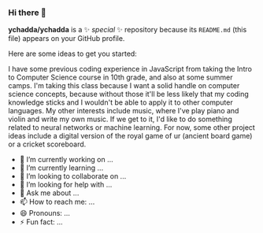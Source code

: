 ### Hi there 👋


**ychadda/ychadda** is a ✨ _special_ ✨ repository because its `README.md` (this file) appears on your GitHub profile.

Here are some ideas to get you started:

I have some previous coding experience in JavaScript from taking the Intro to Computer Science course in 10th grade, and also at some summer camps. I'm taking this class because I want a solid handle on computer science concepts, because without those it'll be less likely that my coding knowledge sticks and I wouldn't be able to apply it to other computer languages. My other interests include music, where I've play piano and violin and write my own music. If we get to it, I'd like to do something related to neural networks or machine learning. For now, some other project ideas include a digital version of the royal game of ur (ancient board game) or a cricket scoreboard.

- 🔭 I’m currently working on ...
- 🌱 I’m currently learning ...
- 👯 I’m looking to collaborate on ...
- 🤔 I’m looking for help with ...
- 💬 Ask me about ...
- 📫 How to reach me: ...
- 😄 Pronouns: ...
- ⚡ Fun fact: ...

